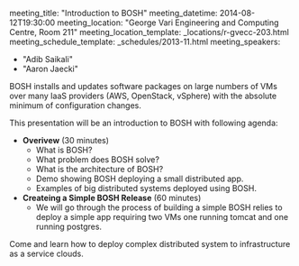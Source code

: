 meeting_title: "Introduction to BOSH"
meeting_datetime: 2014-08-12T19:30:00
meeting_location: "George Vari Engineering and Computing Centre, Room 211"
meeting_location_template: _locations/r-gvecc-203.html
meeting_schedule_template: _schedules/2013-11.html
meeting_speakers:
- "Adib Saikali"
- "Aaron Jaecki"

BOSH installs and updates software packages on large numbers of VMs over many IaaS providers (AWS, OpenStack, vSphere) with the absolute minimum of configuration changes.

This presentation will be an introduction to BOSH with following agenda:

* **Overivew** (30 minutes)
	* What is BOSH?
	* What problem does BOSH solve?
	* What is the architecture of BOSH?
	* Demo showing BOSH deploying a small distributed app.
	* Examples of big distributed systems deployed using BOSH.
* **Createing a Simple BOSH Release** (60 minutes)
	* We will go through the process of building a simple BOSH relies to deploy a simple app requiring two VMs one running tomcat and one running postgres.

Come and learn how to deploy complex distributed system to infrastructure as a service clouds.